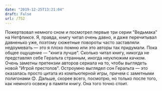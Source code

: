 ```yaml
---
date: "2019-12-25T13:21:04"
draft: False
url: /752
---
```


Пожертвовал немного сном и посмотрел первые три серии "Ведьмака" на Нетфликсе.
Я, правда, книгу читал очень давно, и даже перечитывал давненько уже, поэтому сюжетные повороты часто заставляли недоумевать — это я плохо помню или это авторы так придумали.
Пока общее ощущение — "книга лучше". Сколько читал книгу, никогда не представлял себе Геральта странным, иногда неуклюжим качком. Очень заметны претензии авторов сериала на то, чтобы выглядеть новой "Игрой престолов". Остроумно выглядел сон Геральта — это оказалась просто цитата из компьютерной игры, причем с заметными полигонами 😊.
Дальше, скорее всего, посмотрю, но только после того, как немного освежу в памяти книгу. Она того точно стоит.
